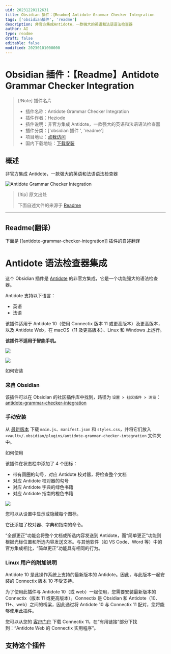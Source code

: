 ```yaml
---
uid: 20231220112631
title: Obsidian 插件：【Readme】Antidote Grammar Checker Integration
tags: ['obsidian插件', 'readme']
description: 非官方集成Antidote，一款强大的英语和法语语法检查器
author: AI
type: readme
draft: false
editable: false
modified: 20230101000000
---
```


# Obsidian 插件：【Readme】Antidote Grammar Checker Integration

> [!Note] 插件名片
> - 插件名称：Antidote Grammar Checker Integration
> - 插件作者：Heziode
> - 插件说明：非官方集成 Antidote，一款强大的英语和法语语法检查器
> - 插件分类：['obsidian 插件 ', 'readme']
> - 项目地址：[点我访问](https://github.com/Heziode/obsidian-antidote)
> - 国内下载地址：[下载安装](https://pkmer.cn/products/plugin/pluginMarket/?antidote-grammar-checker-integration)

## 概述

非官方集成 Antidote，一款强大的英语和法语语法检查器

![Antidote Grammar Checker Integration](https://cdn.pkmer.cn/covers/antidote-grammar-checker-integration.png!pkmer)

> [!tip] 原文出处
>
>下面自述文件的来源于 [Readme](https://ghproxy.net/https://raw.githubusercontent.com/Heziode/obsidian-antidote/main/README.md)

---

## Readme(翻译）

下面是 [[antidote-grammar-checker-integration]] 插件的自述翻译

# Antidote 语法检查器集成

这个 Obsidian 插件是 [Antidote](https://www.antidote.info/) 的非官方集成，它是一个功能强大的语法检查器。

Antidote 支持以下语言：

- 英语
- 法语

该插件适用于 Antidote 10（使用 Connectix 版本 11 或更高版本）及更高版本，以及 Antidote Web，在 macOS（11 及更高版本）、Linux 和 Windows 上运行。

**该插件不适用于智能手机。**

![](https://cdn.pkmer.cn/covers/antidote-grammar-checker-integration_2_0.png!pkmer)

![](https://cdn.pkmer.cn/covers/antidote-grammar-checker-integration_2_1.png!pkmer)

如何安装

### 来自 Obsidian

该插件可以在 Obsidian 的社区插件库中找到，路径为 `设置 > 社区插件 > 浏览`：[antidote-grammar-checker-integration](https://obsidian.md/plugins?id=antidote-grammar-checker-integration)

### 手动安装

从 [最新版本](https://github.com/heziode/obsidian-antidote/releases/latest) 下载 `main.js`、`manifest.json` 和 `styles.css`，并将它们放入 `<vault>/.obsidian/plugins/antidote-grammar-checker-integration` 文件夹中。

如何使用

该插件在状态栏中添加了 4 个图标：

- 带有圆圈的勾号，对应 Antidote 校对器，将检查整个文档
- 对应 Antidote 校对器的勾号
- 对应 Antidote 字典的绿色书籍
- 对应 Antidote 指南的橙色书籍

![](https://cdn.pkmer.cn/covers/antidote-grammar-checker-integration_2_2.png!pkmer)

您可以从设置中显示或隐藏每个图标。

它还添加了校对器、字典和指南的命令。

“全部更正”功能会将整个文档或所选内容发送到 Antidote，而“简单更正”功能则根据光标位置和所选内容发送文本。与其他软件（如 VS Code、Word 等）中的官方集成相比，“简单更正”功能具有相同的行为。

### Linux 用户的附加说明

Antidote 10 是此操作系统上支持的最新版本的 Antidote。因此，与此版本一起安装的 Connectix 版本 10 不受支持。

为了使用此插件与 Antidote 10（或 web）一起使用，您需要安装最新版本的 Connectix（版本 11 或更高版本）。Connectix 是 Obsidian 和 Antidote（10、11+、web）之间的桥梁，因此通过将 Antidote 10 与 Connectix 11 配对，您将能够使用此插件。

您可以从您的 [客户门户](https://services.druide.com/client/) 下载 Connectix 11，在“有用链接”部分下找到：“Antidote Web 的 Connectix 实用程序”。

## 支持这个插件